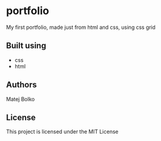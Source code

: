 # portfolio
My first portfolio, made just from html and css, using css grid

## Built using
- css
- html 

## Authors
Matej Bolko

## License

This project is licensed under the MIT License
